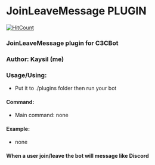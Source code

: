 # JoinLeaveMessage PLUGIN #
[![HitCount](http://hits.dwyl.com/Kaysil/JoinLeaveMessage.svg)](http://hits.dwyl.com/Kaysil/JoinLeaveMessage)
### JoinLeaveMessage plugin for C3CBot
### Author: Kaysil (me) ##

### Usage/Using:
- Put it to ./plugins folder then run your bot
#### Command:
- Main command: none

#### Example:
- none

#### When a user join/leave the bot will message like Discord
